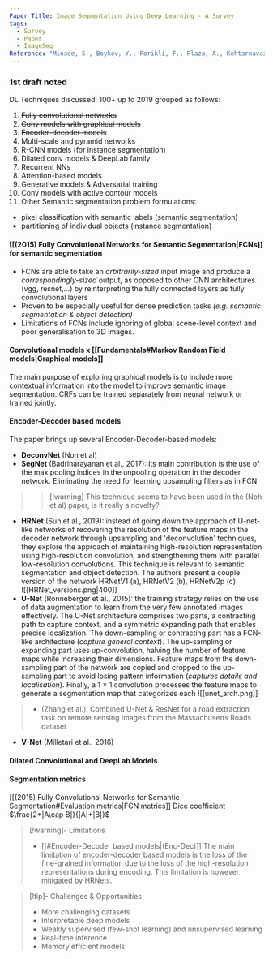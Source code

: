 ```yaml
---
Paper Title: Image Segmentation Using Deep Learning - A Survey
tags:
  - Survey
  - Paper
  - ImageSeg
Reference: "Minaee, S., Boykov, Y., Porikli, F., Plaza, A., Kehtarnavaz, N., & Terzopoulos, D. (2022). Image Segmentation Using Deep Learning: A Survey. IEEE Transactions on Pattern Analysis and Machine Intelligence, 44(7), 3523–3542. https://doi.org/10.1109/TPAMI.2021.3059968"
---
```

### 1st draft noted
DL Techniques discussed: 100+ up to 2019 grouped as follows:
1. ~~Fully convolutional networks~~
2. ~~Conv models with graphical models~~
3. ~~Encoder-decoder models~~
4. Multi-scale and pyramid networks
5. R-CNN models (for instance segmentation)
6. Dilated conv models & DeepLab family
7. Recurrent NNs
8. Attention-based models
9. Generative models & Adversarial training
10. Conv models with active contour models
11. Other
Semantic segmentation problem formulations:
- pixel classification with semantic labels (semantic segmentation) 
- partitioning of individual objects (instance segmentation)
#### [[(2015) Fully Convolutional Networks for Semantic Segmentation|FCNs]] for semantic segmentation
- FCNs are able to take an *arbitrarily-sized* input image and produce a *correspondingly-sized* output, as opposed to other CNN architectures (vgg, resnet,...) by reinterpreting the fully connected layers as fully convolutional layers
- Proven to be especially useful for dense prediction tasks *(e.g. semantic segmentation & object detection)*
- Limitations of FCNs include ignoring of global scene-level context and poor generalisation to 3D images.
#### Convolutional models x [[Fundamentals#Markov Random Field models|Graphical models]]
The main purpose of exploring graphical models is to include more contextual information into the model  to improve semantic image segmentation. 
CRFs can be trained separately from neural network or trained jointly.
#### Encoder-Decoder based models
The paper brings up several Encoder-Decoder-based models:
- **DeconvNet** (Noh et al)
- **SegNet** (Badrinarayanan et al., 2017): its main contribution is the use of the max pooling indices in the unpooling operation in the decoder network. Eliminating the need for learning upsampling filters as in FCN
>> [!warning] This technique seems to have been used in the (Noh et al) paper, is it really a novelty?
- **HRNet** (Sun et al., 2019): instead of going down the approach of U-net-like networks of recovering the resolution of the feature maps in the decoder network through upsampling and 'deconvolution' techniques, they explore the approach of maintaining high-resolution representation using high-resolution convolution, and strengthening them with parallel low-resolution convolutions. This technique is relevant to semantic segmentation and object detection. The authors present a couple version of the network HRNetV1 (a), HRNetV2 (b), HRNetV2p (c)  
![[HRNet_versions.png|400]]	
- **U-Net** (Ronneberger et al., 2015): the training strategy relies on the use of data augmentation to learn from the very few annotated images effectively. The U-Net architecture comprises two parts, a contracting path to capture context, and a symmetric expanding path that enables precise localization. The down-sampling or contracting part has a FCN-like architecture (*capture general context*). The up-sampling or expanding part uses up-convolution, halving the number of feature maps while increasing their dimensions. Feature maps from the down-sampling part of the network are copied and cropped to the up-sampling part to avoid losing pattern information (*captures details and localisation*). Finally, a 1 × 1 convolution processes the feature maps to generate a segmentation map that categorizes each
![[unet_arch.png]]
>- (Zhang et al.): Combined U-Net & ResNet for a road extraction task on remote sensing images from the Massachusetts Roads dataset
- **V-Net** (Milletari et al., 2016)

#### Dilated Convolutional and DeepLab Models
#### Segmentation metrics
[[(2015) Fully Convolutional Networks for Semantic Segmentation#Evaluation metrics|FCN metrics]]
Dice coefficient $\frac{2*|A\cap B|}{|A|+|B|}$

> [!warning]- Limitations
> - [[#Encoder-Decoder based models|(Enc-Dec)]] The main limitation of encoder-decoder based models is the loss of the fine-grained information due to the loss of the high-resolution representations during encoding. This limitation is however mitigated by HRNets. 

>[!tip]- Challenges & Opportunities
>- More challenging datasets
>- Interpretable deep models
>- Weakly supervised (few-shot learning) and unsupervised learning
>- Real-time inference
>- Memory efficient models

